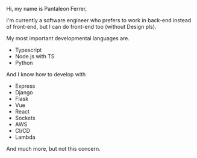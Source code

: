 Hi, my name is Pantaleon Ferrer,

I'm currently a software engineer who prefers to work in back-end instead of front-end, but I can do front-end too (without Design pls).

My most important developmental languages are.

- Typescript
- Node.js with TS
- Python

And I know how to develop with

- Express
- Django
- Flask
- Vue
- React
- Sockets
- AWS
- CI/CD
- Lambda

And much more, but not this concern.

<!---
Zettsuen/Zettsuen is a ✨ special ✨ repository because its `README.md` (this file) appears on your GitHub profile.
You can click the Preview link to take a look at your changes.
--->
